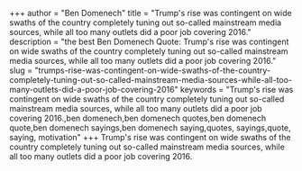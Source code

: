 +++
author = "Ben Domenech"
title = "Trump's rise was contingent on wide swaths of the country completely tuning out so-called mainstream media sources, while all too many outlets did a poor job covering 2016."
description = "the best Ben Domenech Quote: Trump's rise was contingent on wide swaths of the country completely tuning out so-called mainstream media sources, while all too many outlets did a poor job covering 2016."
slug = "trumps-rise-was-contingent-on-wide-swaths-of-the-country-completely-tuning-out-so-called-mainstream-media-sources-while-all-too-many-outlets-did-a-poor-job-covering-2016"
keywords = "Trump's rise was contingent on wide swaths of the country completely tuning out so-called mainstream media sources, while all too many outlets did a poor job covering 2016.,ben domenech,ben domenech quotes,ben domenech quote,ben domenech sayings,ben domenech saying,quotes, sayings,quote, saying, motivation"
+++
Trump's rise was contingent on wide swaths of the country completely tuning out so-called mainstream media sources, while all too many outlets did a poor job covering 2016.

